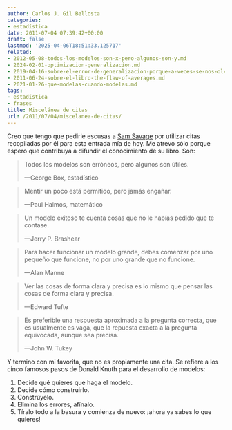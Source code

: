 ```yaml
---
author: Carlos J. Gil Bellosta
categories:
- estadística
date: 2011-07-04 07:39:42+00:00
draft: false
lastmod: '2025-04-06T18:51:33.125717'
related:
- 2012-05-08-todos-los-modelos-son-x-pero-algunos-son-y.md
- 2024-02-01-optimizacion-generalizacion.md
- 2019-04-16-sobre-el-error-de-generalizacion-porque-a-veces-se-nos-olvida.md
- 2011-06-24-sobre-el-libro-the-flaw-of-averages.md
- 2021-01-26-que-modelas-cuando-modelas.md
tags:
- estadística
- frases
title: Miscelánea de citas
url: /2011/07/04/miscelanea-de-citas/
---
```


Creo que tengo que pedirle escusas a [Sam Savage](https://datanalytics.com/2011/06/24/sobre-el-libro-the-flaw-of-averages/) por utilizar citas recopiladas por él para esta entrada mía de hoy. Me atrevo sólo porque espero que contribuya a difundir el conocimiento de su libro. Son:



>Todos los modelos son erróneos, pero algunos son útiles.
>
> —George Box, estadístico


>Mentir un poco está permitido, pero jamás engañar.
>
> —Paul Halmos, matemático


>Un modelo exitoso te cuenta cosas que no le habías pedido que te contase.
>
> —Jerry P. Brashear


>Para hacer funcionar un modelo grande, debes comenzar por uno pequeño que funcione, no por uno grande que no funcione.
>
> —Alan Manne


>Ver las cosas de forma clara y precisa es lo mismo que pensar las cosas de forma clara y precisa.
>
> —Edward Tufte

>Es preferible una respuesta aproximada a la pregunta correcta, que es usualmente es vaga, que la repuesta exacta a la pregunta equivocada, aunque sea precisa.
>
> —John W. Tukey

Y termino con mi favorita, que no es propiamente una cita. Se refiere a los cinco famosos pasos de Donald Knuth para el desarrollo de modelos:

1. Decide qué quieres que haga el modelo.
2. Decide cómo construirlo.
3. Constrúyelo.
4. Elimina los errores, afínalo.
5. Tíralo todo a la basura y comienza de nuevo: ¡ahora ya sabes lo que quieres!